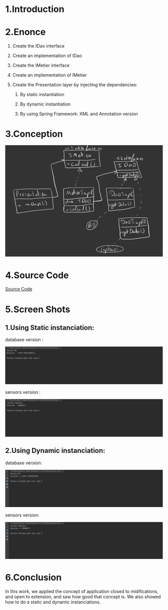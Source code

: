 # 1.Introduction





# 2.Enonce

1. Create the IDao interface

2. Create an implementation of IDao

3. Create the IMetier interface

4. Create an implementation of IMetier

5. Create the Presentation layer by injecting the dependencies:
   
   1. By static instantiation
   
   2. By dynamic instantiation
   
   3. By using Spring Framework: XML and Annotation version

# 3.Conception

![Conception](images/Bloc-notes%20sans%20titre-25.jpg)

# 4.Source Code

[Source Code](https://github.com/SalahEddineGuenna/JEE/tree/main/EMSI_ioc)

# 5.Screen Shots

## 1.Using Static instanciation:

database version :

![DaoImpl](images/DaoImpl.png)

sensors version :

![DaoImpl2](images/DaoImpl2.png)



## 2.Using Dynamic instanciation:

database version:

![DynamicDaoImpl](images/DynamicImpl.png)

sensors version:

![DynamicDaoImpl2](images/DynamicImpl2.png)



# 6.Conclusion

In this work, we applied the concept of application closed to midifications, and open to extension, and saw how good that concept is. We also showed how to do a static and dynamic instanciations.
